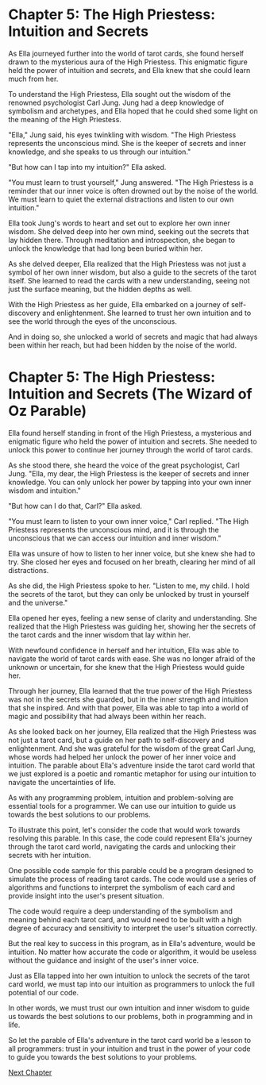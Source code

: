 # Chapter 5: The High Priestess: Intuition and Secrets

As Ella journeyed further into the world of tarot cards, she found herself drawn to the mysterious aura of the High Priestess. This enigmatic figure held the power of intuition and secrets, and Ella knew that she could learn much from her.

To understand the High Priestess, Ella sought out the wisdom of the renowned psychologist Carl Jung. Jung had a deep knowledge of symbolism and archetypes, and Ella hoped that he could shed some light on the meaning of the High Priestess.

"Ella," Jung said, his eyes twinkling with wisdom. "The High Priestess represents the unconscious mind. She is the keeper of secrets and inner knowledge, and she speaks to us through our intuition."

"But how can I tap into my intuition?" Ella asked.

"You must learn to trust yourself," Jung answered. "The High Priestess is a reminder that our inner voice is often drowned out by the noise of the world. We must learn to quiet the external distractions and listen to our own intuition."

Ella took Jung's words to heart and set out to explore her own inner wisdom. She delved deep into her own mind, seeking out the secrets that lay hidden there. Through meditation and introspection, she began to unlock the knowledge that had long been buried within her.

As she delved deeper, Ella realized that the High Priestess was not just a symbol of her own inner wisdom, but also a guide to the secrets of the tarot itself. She learned to read the cards with a new understanding, seeing not just the surface meaning, but the hidden depths as well.

With the High Priestess as her guide, Ella embarked on a journey of self-discovery and enlightenment. She learned to trust her own intuition and to see the world through the eyes of the unconscious.

And in doing so, she unlocked a world of secrets and magic that had always been within her reach, but had been hidden by the noise of the world.
# Chapter 5: The High Priestess: Intuition and Secrets (The Wizard of Oz Parable)

Ella found herself standing in front of the High Priestess, a mysterious and enigmatic figure who held the power of intuition and secrets. She needed to unlock this power to continue her journey through the world of tarot cards.

As she stood there, she heard the voice of the great psychologist, Carl Jung. "Ella, my dear, the High Priestess is the keeper of secrets and inner knowledge. You can only unlock her power by tapping into your own inner wisdom and intuition."

"But how can I do that, Carl?" Ella asked.

"You must learn to listen to your own inner voice," Carl replied. "The High Priestess represents the unconscious mind, and it is through the unconscious that we can access our intuition and inner wisdom."

Ella was unsure of how to listen to her inner voice, but she knew she had to try. She closed her eyes and focused on her breath, clearing her mind of all distractions.

As she did, the High Priestess spoke to her. "Listen to me, my child. I hold the secrets of the tarot, but they can only be unlocked by trust in yourself and the universe."

Ella opened her eyes, feeling a new sense of clarity and understanding. She realized that the High Priestess was guiding her, showing her the secrets of the tarot cards and the inner wisdom that lay within her.

With newfound confidence in herself and her intuition, Ella was able to navigate the world of tarot cards with ease. She was no longer afraid of the unknown or uncertain, for she knew that the High Priestess would guide her.

Through her journey, Ella learned that the true power of the High Priestess was not in the secrets she guarded, but in the inner strength and intuition that she inspired. And with that power, Ella was able to tap into a world of magic and possibility that had always been within her reach.

As she looked back on her journey, Ella realized that the High Priestess was not just a tarot card, but a guide on her path to self-discovery and enlightenment. And she was grateful for the wisdom of the great Carl Jung, whose words had helped her unlock the power of her inner voice and intuition.
The parable about Ella's adventure inside the tarot card world that we just explored is a poetic and romantic metaphor for using our intuition to navigate the uncertainties of life.

As with any programming problem, intuition and problem-solving are essential tools for a programmer. We can use our intuition to guide us towards the best solutions to our problems.

To illustrate this point, let's consider the code that would work towards resolving this parable. In this case, the code could represent Ella's journey through the tarot card world, navigating the cards and unlocking their secrets with her intuition.

One possible code sample for this parable could be a program designed to simulate the process of reading tarot cards. The code would use a series of algorithms and functions to interpret the symbolism of each card and provide insight into the user's present situation.

The code would require a deep understanding of the symbolism and meaning behind each tarot card, and would need to be built with a high degree of accuracy and sensitivity to interpret the user's situation correctly.

But the real key to success in this program, as in Ella's adventure, would be intuition. No matter how accurate the code or algorithm, it would be useless without the guidance and insight of the user's inner voice.

Just as Ella tapped into her own intuition to unlock the secrets of the tarot card world, we must tap into our intuition as programmers to unlock the full potential of our code.

In other words, we must trust our own intuition and inner wisdom to guide us towards the best solutions to our problems, both in programming and in life.

So let the parable of Ella's adventure in the tarot card world be a lesson to all programmers: trust in your intuition and trust in the power of your code to guide you towards the best solutions to your problems.


[Next Chapter](06_Chapter06.md)